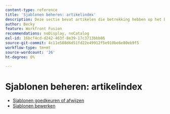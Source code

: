 ```yaml
---
content-type: reference
title: 'Sjablonen beheren: artikelindex'
description: Deze sectie bevat artikelen die betrekking hebben op het beheren van sjablonen in Adobe Workfront Fusion.
author: Becky
feature: Workfront Fusion
recommendations: noDisplay, noCatalog
exl-id: 16bcf4cd-d242-463f-8e39-17c3713bbb86
source-git-commit: 4c11e508d6d51fd22e49912f5e910be6e80eb9f5
workflow-type: tm+mt
source-wordcount: '26'
ht-degree: 0%

---
```


# Sjablonen beheren: artikelindex

* [Sjablonen goedkeuren of afwijzen](/help/workfront-fusion/set-up-and-manage-workfront-fusion/manage-templates/approve-templates.md)
* [Sjablonen bewerken](/help/workfront-fusion/set-up-and-manage-workfront-fusion/manage-templates/edit-templates.md)
